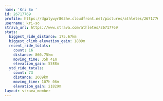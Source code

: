 ```yaml
---
name: 'Kri So '
id: 26717769
profile: https://dgalywyr863hv.cloudfront.net/pictures/athletes/26717769/7761026/14/large.jpg
username: kri-so
strava_url: https://www.strava.com/athletes/26717769
stats:
  biggest_ride_distance: 175.67km
  biggest_climb_elevation_gain: 1809m
  recent_ride_totals:
    count: 16
    distance: 860.75km
    moving_time: 35h 41m
    elevation_gain: 5588m
  ytd_ride_totals:
    count: 73
    distance: 2609km
    moving_time: 107h 06m
    elevation_gain: 21829m
layout: strava_member
--- 
```

